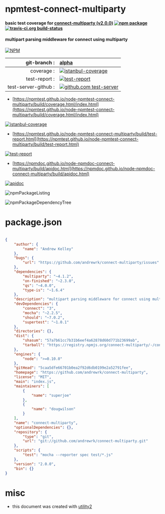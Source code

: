 # npmtest-connect-multiparty

#### basic test coverage for  [connect-multiparty (v2.0.0)](https://github.com/andrewrk/connect-multiparty)  [![npm package](https://img.shields.io/npm/v/npmtest-connect-multiparty.svg?style=flat-square)](https://www.npmjs.org/package/npmtest-connect-multiparty) [![travis-ci.org build-status](https://api.travis-ci.org/npmtest/node-npmtest-connect-multiparty.svg)](https://travis-ci.org/npmtest/node-npmtest-connect-multiparty)

#### multipart parsing middleware for connect using multiparty

[![NPM](https://nodei.co/npm/connect-multiparty.png?downloads=true&downloadRank=true&stars=true)](https://www.npmjs.com/package/connect-multiparty)

| git-branch : | [alpha](https://github.com/npmtest/node-npmtest-connect-multiparty/tree/alpha)|
|--:|:--|
| coverage : | [![istanbul-coverage](https://npmtest.github.io/node-npmtest-connect-multiparty/build/coverage.badge.svg)](https://npmtest.github.io/node-npmtest-connect-multiparty/build/coverage.html/index.html)|
| test-report : | [![test-report](https://npmtest.github.io/node-npmtest-connect-multiparty/build/test-report.badge.svg)](https://npmtest.github.io/node-npmtest-connect-multiparty/build/test-report.html)|
| test-server-github : | [![github.com test-server](https://npmtest.github.io/node-npmtest-connect-multiparty/GitHub-Mark-32px.png)](https://npmtest.github.io/node-npmtest-connect-multiparty/build/app/index.html) | | build-artifacts : | [![build-artifacts](https://npmtest.github.io/node-npmtest-connect-multiparty/glyphicons_144_folder_open.png)](https://github.com/npmtest/node-npmtest-connect-multiparty/tree/gh-pages/build)|

- [https://npmtest.github.io/node-npmtest-connect-multiparty/build/coverage.html/index.html](https://npmtest.github.io/node-npmtest-connect-multiparty/build/coverage.html/index.html)

[![istanbul-coverage](https://npmtest.github.io/node-npmtest-connect-multiparty/build/screenCapture.buildCi.browser.%252Ftmp%252Fbuild%252Fcoverage.lib.html.png)](https://npmtest.github.io/node-npmtest-connect-multiparty/build/coverage.html/index.html)

- [https://npmtest.github.io/node-npmtest-connect-multiparty/build/test-report.html](https://npmtest.github.io/node-npmtest-connect-multiparty/build/test-report.html)

[![test-report](https://npmtest.github.io/node-npmtest-connect-multiparty/build/screenCapture.buildCi.browser.%252Ftmp%252Fbuild%252Ftest-report.html.png)](https://npmtest.github.io/node-npmtest-connect-multiparty/build/test-report.html)

- [https://npmdoc.github.io/node-npmdoc-connect-multiparty/build/apidoc.html](https://npmdoc.github.io/node-npmdoc-connect-multiparty/build/apidoc.html)

[![apidoc](https://npmdoc.github.io/node-npmdoc-connect-multiparty/build/screenCapture.buildCi.browser.%252Ftmp%252Fbuild%252Fapidoc.html.png)](https://npmdoc.github.io/node-npmdoc-connect-multiparty/build/apidoc.html)

![npmPackageListing](https://npmtest.github.io/node-npmtest-connect-multiparty/build/screenCapture.npmPackageListing.svg)

![npmPackageDependencyTree](https://npmtest.github.io/node-npmtest-connect-multiparty/build/screenCapture.npmPackageDependencyTree.svg)



# package.json

```json

{
    "author": {
        "name": "Andrew Kelley"
    },
    "bugs": {
        "url": "https://github.com/andrewrk/connect-multiparty/issues"
    },
    "dependencies": {
        "multiparty": "~4.1.2",
        "on-finished": "~2.3.0",
        "qs": "~4.0.0",
        "type-is": "~1.6.4"
    },
    "description": "multipart parsing middleware for connect using multiparty",
    "devDependencies": {
        "connect": "3",
        "mocha": "~2.2.5",
        "should": "~7.0.2",
        "supertest": "~1.0.1"
    },
    "directories": {},
    "dist": {
        "shasum": "57a7b61cc7b31b6eef4a62878d60d771b23699ab",
        "tarball": "https://registry.npmjs.org/connect-multiparty/-/connect-multiparty-2.0.0.tgz"
    },
    "engines": {
        "node": ">=0.10.0"
    },
    "gitHead": "5caa5dfe66701b0ea2f92d6db0199e2a52791fee",
    "homepage": "https://github.com/andrewrk/connect-multiparty",
    "license": "MIT",
    "main": "index.js",
    "maintainers": [
        {
            "name": "superjoe"
        },
        {
            "name": "dougwilson"
        }
    ],
    "name": "connect-multiparty",
    "optionalDependencies": {},
    "repository": {
        "type": "git",
        "url": "git://github.com/andrewrk/connect-multiparty.git"
    },
    "scripts": {
        "test": "mocha --reporter spec test/*.js"
    },
    "version": "2.0.0",
    "bin": {}
}
```



# misc
- this document was created with [utility2](https://github.com/kaizhu256/node-utility2)

